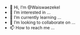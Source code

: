 - 👋 Hi, I’m @Waiswaezekel
- 👀 I’m interested in ...
- 🌱 I’m currently learning ...
- 💞️ I’m looking to collaborate on ...
- 📫 How to reach me ...

<!---
Waiswaezekel/Waiswaezekel is a ✨ special ✨ repository because its `README.md` (this file) appears on your GitHub profile.
You can click the Preview link to take a look at your changes.
--->
